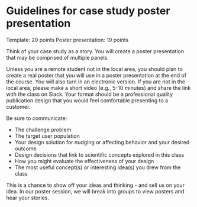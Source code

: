 # Guidelines for case study poster presentation

Template: 20 points
Poster presentation: 10 points

Think of your case study as a story. You will create a poster presentation that may be comprised of multiple panels.

Unless you are a remote student not in the local area, you should plan to create a real poster that you will use in a poster presentation at the end of the course. You will also turn in an electronic version. If you are not in the local area, please make a short video (e.g., 5-10 minutes) and share the link with the class on Slack. Your format should be a professional quality publication design that you would feel comfortable presenting to a customer.

Be sure to communicate:

- The challenge problem
- The target user population
- Your design solution for nudging or affecting behavior and your desired outcome
- Design decisions that link to scientific concepts explored in this class
- How you might evaluate the effectiveness of your design
- The most useful concept(s) or interesting idea(s) you drew from the class

This is a chance to show off your ideas and thinking - and sell us on your idea. In our poster session, we will break into groups to view posters and hear your stories.
